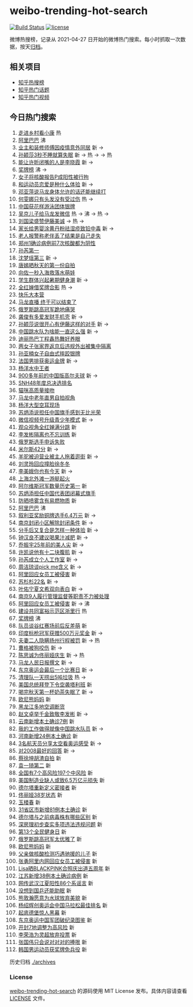 # weibo-trending-hot-search

[![Build Status](https://github.com/justjavac/weibo-trending-hot-search/workflows/ci/badge.svg?branch=master)](https://github.com/justjavac/weibo-trending-hot-search/actions)
[![license](https://img.shields.io/github/license/justjavac/weibo-trending-hot-search)](https://github.com/justjavac/weibo-trending-hot-search/blob/master/LICENSE)

微博热搜榜，记录从 2021-04-27 日开始的微博热门搜索。每小时抓取一次数据，按天[归档](./archives)。

## 相关项目

- [知乎热搜榜](https://github.com/justjavac/zhihu-trending-top-search)
- [知乎热门话题](https://github.com/justjavac/zhihu-trending-hot-questions)
- [知乎热门视频](https://github.com/justjavac/zhihu-trending-hot-video)

## 今日热门搜索

<!-- BEGIN -->
<!-- 最后更新时间 Sun Aug 08 2021 10:01:05 GMT+0800 (China Standard Time) -->

1. [走进乡村看小康](https://s.weibo.com//weibo?q=%23%E8%B5%B0%E8%BF%9B%E4%B9%A1%E6%9D%91%E7%9C%8B%E5%B0%8F%E5%BA%B7%23&Refer=new_time)
   热
1. [阿里巴巴](https://s.weibo.com//weibo?q=%E9%98%BF%E9%87%8C%E5%B7%B4%E5%B7%B4&Refer=top)
   沸
1. [业主和装修师傅因疫情意外同居](https://s.weibo.com//weibo?q=%23%E4%B8%9A%E4%B8%BB%E5%92%8C%E8%A3%85%E4%BF%AE%E5%B8%88%E5%82%85%E5%9B%A0%E7%96%AB%E6%83%85%E6%84%8F%E5%A4%96%E5%90%8C%E5%B1%85%23&Refer=top)
   新 ->
1. [孙颖莎3秒不睡就算失眠](https://s.weibo.com//weibo?q=%23%E5%AD%99%E9%A2%96%E8%8E%8E3%E7%A7%92%E4%B8%8D%E7%9D%A1%E5%B0%B1%E7%AE%97%E5%A4%B1%E7%9C%A0%23&Refer=top)
   新 -> 热 -> -> 热
1. [能让许昕闭嘴的人是李晓霞](https://s.weibo.com//weibo?q=%23%E8%83%BD%E8%AE%A9%E8%AE%B8%E6%98%95%E9%97%AD%E5%98%B4%E7%9A%84%E4%BA%BA%E6%98%AF%E6%9D%8E%E6%99%93%E9%9C%9E%23&Refer=top)
   新 ->
1. [奖牌榜](https://s.weibo.com//weibo?q=%E5%A5%96%E7%89%8C%E6%A6%9C&Refer=top) 沸
   ->
1. [女子将核酸报告P成阳性被行拘](https://s.weibo.com//weibo?q=%23%E5%A5%B3%E5%AD%90%E5%B0%86%E6%A0%B8%E9%85%B8%E6%8A%A5%E5%91%8AP%E6%88%90%E9%98%B3%E6%80%A7%E8%A2%AB%E8%A1%8C%E6%8B%98%23&Refer=top)
1. [和运动员恋爱是种什么体验](https://s.weibo.com//weibo?q=%23%E5%92%8C%E8%BF%90%E5%8A%A8%E5%91%98%E6%81%8B%E7%88%B1%E6%98%AF%E7%A7%8D%E4%BB%80%E4%B9%88%E4%BD%93%E9%AA%8C%23&Refer=top)
   新 ->
1. [邓亚萍说马龙身体允许的话还能继续打](https://s.weibo.com//weibo?q=%23%E9%82%93%E4%BA%9A%E8%90%8D%E8%AF%B4%E9%A9%AC%E9%BE%99%E8%BA%AB%E4%BD%93%E5%85%81%E8%AE%B8%E7%9A%84%E8%AF%9D%E8%BF%98%E8%83%BD%E7%BB%A7%E7%BB%AD%E6%89%93%23&Refer=top)
1. [何雯娜只有头发没有受过伤](https://s.weibo.com//weibo?q=%23%E4%BD%95%E9%9B%AF%E5%A8%9C%E5%8F%AA%E6%9C%89%E5%A4%B4%E5%8F%91%E6%B2%A1%E6%9C%89%E5%8F%97%E8%BF%87%E4%BC%A4%23&Refer=top)
   热 ->
1. [中国获花样游泳团体银牌](https://s.weibo.com//weibo?q=%23%E4%B8%AD%E5%9B%BD%E8%8E%B7%E8%8A%B1%E6%A0%B7%E6%B8%B8%E6%B3%B3%E5%9B%A2%E4%BD%93%E9%93%B6%E7%89%8C%23&Refer=top)
1. [吴京儿子给马龙发微信](https://s.weibo.com//weibo?q=%23%E5%90%B4%E4%BA%AC%E5%84%BF%E5%AD%90%E7%BB%99%E9%A9%AC%E9%BE%99%E5%8F%91%E5%BE%AE%E4%BF%A1%23&Refer=top)
   热 -> 沸 -> 热 ->
1. [刘国梁盛赞伊藤美诚](https://s.weibo.com//weibo?q=%23%E5%88%98%E5%9B%BD%E6%A2%81%E7%9B%9B%E8%B5%9E%E4%BC%8A%E8%97%A4%E7%BE%8E%E8%AF%9A%23&Refer=top)
   -> 热 ->
1. [家长给男婴涂黄丹粉祛湿疹致铅中毒](https://s.weibo.com//weibo?q=%23%E5%AE%B6%E9%95%BF%E7%BB%99%E7%94%B7%E5%A9%B4%E6%B6%82%E9%BB%84%E4%B8%B9%E7%B2%89%E7%A5%9B%E6%B9%BF%E7%96%B9%E8%87%B4%E9%93%85%E4%B8%AD%E6%AF%92%23&Refer=top)
   新 ->
1. [老人报警称老伴丢了结果是自己走失](https://s.weibo.com//weibo?q=%23%E8%80%81%E4%BA%BA%E6%8A%A5%E8%AD%A6%E7%A7%B0%E8%80%81%E4%BC%B4%E4%B8%A2%E4%BA%86%E7%BB%93%E6%9E%9C%E6%98%AF%E8%87%AA%E5%B7%B1%E8%B5%B0%E5%A4%B1%23&Refer=top)
1. [郑州1确诊病例前7次核酸都为阴性](https://s.weibo.com//weibo?q=%23%E9%83%91%E5%B7%9E1%E7%A1%AE%E8%AF%8A%E7%97%85%E4%BE%8B%E5%89%8D7%E6%AC%A1%E6%A0%B8%E9%85%B8%E9%83%BD%E4%B8%BA%E9%98%B4%E6%80%A7%23&Refer=top)
1. [孙芮第一](https://s.weibo.com//weibo?q=%23%E5%AD%99%E8%8A%AE%E7%AC%AC%E4%B8%80%23&Refer=top)
1. [沈梦瑶第三](https://s.weibo.com//weibo?q=%23%E6%B2%88%E6%A2%A6%E7%91%B6%E7%AC%AC%E4%B8%89%23&Refer=top)
   新 ->
1. [唐嫣晒秋天的第一份自拍](https://s.weibo.com//weibo?q=%23%E5%94%90%E5%AB%A3%E6%99%92%E7%A7%8B%E5%A4%A9%E7%9A%84%E7%AC%AC%E4%B8%80%E4%BB%BD%E8%87%AA%E6%8B%8D%23&Refer=top)
1. [向佐一秒入海救落水萌娃](https://s.weibo.com//weibo?q=%23%E5%90%91%E4%BD%90%E4%B8%80%E7%A7%92%E5%85%A5%E6%B5%B7%E6%95%91%E8%90%BD%E6%B0%B4%E8%90%8C%E5%A8%83%23&Refer=top)
1. [学生群体兴起暑期健身潮](https://s.weibo.com//weibo?q=%23%E5%AD%A6%E7%94%9F%E7%BE%A4%E4%BD%93%E5%85%B4%E8%B5%B7%E6%9A%91%E6%9C%9F%E5%81%A5%E8%BA%AB%E6%BD%AE%23&Refer=top)
   新 ->
1. [全红婵借奖牌合影](https://s.weibo.com//weibo?q=%23%E5%85%A8%E7%BA%A2%E5%A9%B5%E5%80%9F%E5%A5%96%E7%89%8C%E5%90%88%E5%BD%B1%23&Refer=top)
   热 ->
1. [快乐大本营](https://s.weibo.com//weibo?q=%E5%BF%AB%E4%B9%90%E5%A4%A7%E6%9C%AC%E8%90%A5&Refer=top)
1. [马龙直播 终于可以结束了](https://s.weibo.com//weibo?q=%E9%A9%AC%E9%BE%99%E7%9B%B4%E6%92%AD%20%E7%BB%88%E4%BA%8E%E5%8F%AF%E4%BB%A5%E7%BB%93%E6%9D%9F%E4%BA%86&Refer=top)
1. [俄罗斯跳高冠军跪地痛哭](https://s.weibo.com//weibo?q=%23%E4%BF%84%E7%BD%97%E6%96%AF%E8%B7%B3%E9%AB%98%E5%86%A0%E5%86%9B%E8%B7%AA%E5%9C%B0%E7%97%9B%E5%93%AD%23&Refer=top)
1. [龚俊有多爱发财手机壳](https://s.weibo.com//weibo?q=%23%E9%BE%9A%E4%BF%8A%E6%9C%89%E5%A4%9A%E7%88%B1%E5%8F%91%E8%B4%A2%E6%89%8B%E6%9C%BA%E5%A3%B3%23&Refer=top)
   新 ->
1. [孙颖莎说很开心有伊藤这样的对手](https://s.weibo.com//weibo?q=%23%E5%AD%99%E9%A2%96%E8%8E%8E%E8%AF%B4%E5%BE%88%E5%BC%80%E5%BF%83%E6%9C%89%E4%BC%8A%E8%97%A4%E8%BF%99%E6%A0%B7%E7%9A%84%E5%AF%B9%E6%89%8B%23&Refer=top)
   新 ->
1. [中国跳水队为啥能一直这么强](https://s.weibo.com//weibo?q=%23%E4%B8%AD%E5%9B%BD%E8%B7%B3%E6%B0%B4%E9%98%9F%E4%B8%BA%E5%95%A5%E8%83%BD%E4%B8%80%E7%9B%B4%E8%BF%99%E4%B9%88%E5%BC%BA%23&Refer=top)
   新 ->
1. [迪丽热巴丁程鑫热舞好养眼](https://s.weibo.com//weibo?q=%23%E8%BF%AA%E4%B8%BD%E7%83%AD%E5%B7%B4%E4%B8%81%E7%A8%8B%E9%91%AB%E7%83%AD%E8%88%9E%E5%A5%BD%E5%85%BB%E7%9C%BC%23&Refer=top)
1. [两女子张家界返京后违规外出被集中隔离](https://s.weibo.com//weibo?q=%23%E4%B8%A4%E5%A5%B3%E5%AD%90%E5%BC%A0%E5%AE%B6%E7%95%8C%E8%BF%94%E4%BA%AC%E5%90%8E%E8%BF%9D%E8%A7%84%E5%A4%96%E5%87%BA%E8%A2%AB%E9%9B%86%E4%B8%AD%E9%9A%94%E7%A6%BB%23&Refer=top)
1. [孙亚楠女子自由式摔跤银牌](https://s.weibo.com//weibo?q=%23%E5%AD%99%E4%BA%9A%E6%A5%A0%E5%A5%B3%E5%AD%90%E8%87%AA%E7%94%B1%E5%BC%8F%E6%91%94%E8%B7%A4%E9%93%B6%E7%89%8C%23&Refer=top)
1. [法国男排获奥运金牌](https://s.weibo.com//weibo?q=%23%E6%B3%95%E5%9B%BD%E7%94%B7%E6%8E%92%E8%8E%B7%E5%A5%A5%E8%BF%90%E9%87%91%E7%89%8C%23&Refer=top)
   新 ->
1. [杨洋水中王者](https://s.weibo.com//weibo?q=%23%E6%9D%A8%E6%B4%8B%E6%B0%B4%E4%B8%AD%E7%8E%8B%E8%80%85%23&Refer=top)
1. [900多年前的中国版高尔夫球](https://s.weibo.com//weibo?q=%23900%E5%A4%9A%E5%B9%B4%E5%89%8D%E7%9A%84%E4%B8%AD%E5%9B%BD%E7%89%88%E9%AB%98%E5%B0%94%E5%A4%AB%E7%90%83%23&Refer=top)
   新 ->
1. [SNH48年度总决选排名](https://s.weibo.com//weibo?q=%23SNH48%E5%B9%B4%E5%BA%A6%E6%80%BB%E5%86%B3%E9%80%89%E6%8E%92%E5%90%8D%23&Refer=top)
1. [猫咪高质量接吻](https://s.weibo.com//weibo?q=%23%E7%8C%AB%E5%92%AA%E9%AB%98%E8%B4%A8%E9%87%8F%E6%8E%A5%E5%90%BB%23&Refer=top)
1. [马龙中老年直男自拍视角](https://s.weibo.com//weibo?q=%23%E9%A9%AC%E9%BE%99%E4%B8%AD%E8%80%81%E5%B9%B4%E7%9B%B4%E7%94%B7%E8%87%AA%E6%8B%8D%E8%A7%86%E8%A7%92%23&Refer=top)
1. [杨洋大型空耳现场](https://s.weibo.com//weibo?q=%23%E6%9D%A8%E6%B4%8B%E5%A4%A7%E5%9E%8B%E7%A9%BA%E8%80%B3%E7%8E%B0%E5%9C%BA%23&Refer=top)
1. [苏炳添说担任中国旗手感到无比光荣](https://s.weibo.com//weibo?q=%23%E8%8B%8F%E7%82%B3%E6%B7%BB%E8%AF%B4%E6%8B%85%E4%BB%BB%E4%B8%AD%E5%9B%BD%E6%97%97%E6%89%8B%E6%84%9F%E5%88%B0%E6%97%A0%E6%AF%94%E5%85%89%E8%8D%A3%23&Refer=top)
1. [微信视频号升级青少年模式](https://s.weibo.com//weibo?q=%23%E5%BE%AE%E4%BF%A1%E8%A7%86%E9%A2%91%E5%8F%B7%E5%8D%87%E7%BA%A7%E9%9D%92%E5%B0%91%E5%B9%B4%E6%A8%A1%E5%BC%8F%23&Refer=top)
   新 ->
1. [观众视角全红婵满分跳](https://s.weibo.com//weibo?q=%23%E8%A7%82%E4%BC%97%E8%A7%86%E8%A7%92%E5%85%A8%E7%BA%A2%E5%A9%B5%E6%BB%A1%E5%88%86%E8%B7%B3%23&Refer=top)
   新
1. [李发彬隔离也不忘训练](https://s.weibo.com//weibo?q=%23%E6%9D%8E%E5%8F%91%E5%BD%AC%E9%9A%94%E7%A6%BB%E4%B9%9F%E4%B8%8D%E5%BF%98%E8%AE%AD%E7%BB%83%23&Refer=top)
   新
1. [俄罗斯选手申诉失败](https://s.weibo.com//weibo?q=%23%E4%BF%84%E7%BD%97%E6%96%AF%E9%80%89%E6%89%8B%E7%94%B3%E8%AF%89%E5%A4%B1%E8%B4%A5%23&Refer=top)
1. [米尔斯42分](https://s.weibo.com//weibo?q=%E7%B1%B3%E5%B0%94%E6%96%AF42%E5%88%86&Refer=top)
   新 ->
1. [羊驼被迫营业被主人拖着逛街](https://s.weibo.com//weibo?q=%23%E7%BE%8A%E9%A9%BC%E8%A2%AB%E8%BF%AB%E8%90%A5%E4%B8%9A%E8%A2%AB%E4%B8%BB%E4%BA%BA%E6%8B%96%E7%9D%80%E9%80%9B%E8%A1%97%23&Refer=top)
   新 ->
1. [刘灵玲回应撞脸徐冬冬](https://s.weibo.com//weibo?q=%23%E5%88%98%E7%81%B5%E7%8E%B2%E5%9B%9E%E5%BA%94%E6%92%9E%E8%84%B8%E5%BE%90%E5%86%AC%E5%86%AC%23&Refer=top)
1. [李美娥你也有今天](https://s.weibo.com//weibo?q=%23%E6%9D%8E%E7%BE%8E%E5%A8%A5%E4%BD%A0%E4%B9%9F%E6%9C%89%E4%BB%8A%E5%A4%A9%23&Refer=top)
   新 ->
1. [上海北外滩一游艇起火](https://s.weibo.com//weibo?q=%23%E4%B8%8A%E6%B5%B7%E5%8C%97%E5%A4%96%E6%BB%A9%E4%B8%80%E6%B8%B8%E8%89%87%E8%B5%B7%E7%81%AB%23&Refer=top)
1. [阿尔维斯冠军数量历史第一](https://s.weibo.com//weibo?q=%23%E9%98%BF%E5%B0%94%E7%BB%B4%E6%96%AF%E5%86%A0%E5%86%9B%E6%95%B0%E9%87%8F%E5%8E%86%E5%8F%B2%E7%AC%AC%E4%B8%80%23&Refer=top)
   新
1. [苏炳添担任中国代表团闭幕式旗手](https://s.weibo.com//weibo?q=%23%E8%8B%8F%E7%82%B3%E6%B7%BB%E6%8B%85%E4%BB%BB%E4%B8%AD%E5%9B%BD%E4%BB%A3%E8%A1%A8%E5%9B%A2%E9%97%AD%E5%B9%95%E5%BC%8F%E6%97%97%E6%89%8B%23&Refer=top)
1. [防晒喷雾含有易燃物质](https://s.weibo.com//weibo?q=%23%E9%98%B2%E6%99%92%E5%96%B7%E9%9B%BE%E5%90%AB%E6%9C%89%E6%98%93%E7%87%83%E7%89%A9%E8%B4%A8%23&Refer=top)
   新
1. [阿里巴巴](https://s.weibo.com//weibo?q=%23%E9%98%BF%E9%87%8C%E5%B7%B4%E5%B7%B4%23&Refer=top)
   沸
1. [叙利亚奖励铜牌选手6.4万元](https://s.weibo.com//weibo?q=%23%E5%8F%99%E5%88%A9%E4%BA%9A%E5%A5%96%E5%8A%B1%E9%93%9C%E7%89%8C%E9%80%89%E6%89%8B6.4%E4%B8%87%E5%85%83%23&Refer=top)
   新 ->
1. [南京封闭小区解除封闭条件](https://s.weibo.com//weibo?q=%23%E5%8D%97%E4%BA%AC%E5%B0%81%E9%97%AD%E5%B0%8F%E5%8C%BA%E8%A7%A3%E9%99%A4%E5%B0%81%E9%97%AD%E6%9D%A1%E4%BB%B6%23&Refer=top)
   新 ->
1. [分手后又复合是怎样一种体验](https://s.weibo.com//weibo?q=%23%E5%88%86%E6%89%8B%E5%90%8E%E5%8F%88%E5%A4%8D%E5%90%88%E6%98%AF%E6%80%8E%E6%A0%B7%E4%B8%80%E7%A7%8D%E4%BD%93%E9%AA%8C%23&Refer=top)
   新 ->
1. [钟汉良不建议喝果汁减肥](https://s.weibo.com//weibo?q=%23%E9%92%9F%E6%B1%89%E8%89%AF%E4%B8%8D%E5%BB%BA%E8%AE%AE%E5%96%9D%E6%9E%9C%E6%B1%81%E5%87%8F%E8%82%A5%23&Refer=top)
   新 ->
1. [乔振宇25年前的美人尖](https://s.weibo.com//weibo?q=%23%E4%B9%94%E6%8C%AF%E5%AE%8725%E5%B9%B4%E5%89%8D%E7%9A%84%E7%BE%8E%E4%BA%BA%E5%B0%96%23&Refer=top)
   新 ->
1. [许凯说他有十二块腹肌](https://s.weibo.com//weibo?q=%23%E8%AE%B8%E5%87%AF%E8%AF%B4%E4%BB%96%E6%9C%89%E5%8D%81%E4%BA%8C%E5%9D%97%E8%85%B9%E8%82%8C%23&Refer=top)
   新 ->
1. [孙芮成立个人工作室](https://s.weibo.com//weibo?q=%23%E5%AD%99%E8%8A%AE%E6%88%90%E7%AB%8B%E4%B8%AA%E4%BA%BA%E5%B7%A5%E4%BD%9C%E5%AE%A4%23&Refer=top)
   新 ->
1. [周洁琼谈pick me含义](https://s.weibo.com//weibo?q=%E5%91%A8%E6%B4%81%E7%90%BC%E8%B0%88pick%20me%E5%90%AB%E4%B9%89&Refer=top)
   新 ->
1. [阿里回应女员工被侵害](https://s.weibo.com//weibo?q=%E9%98%BF%E9%87%8C%E5%9B%9E%E5%BA%94%E5%A5%B3%E5%91%98%E5%B7%A5%E8%A2%AB%E4%BE%B5%E5%AE%B3&Refer=top)
   新
1. [苏杉杉22名](https://s.weibo.com//weibo?q=%23%E8%8B%8F%E6%9D%89%E6%9D%8922%E5%90%8D%23&Refer=top)
   新 ->
1. [叶佑宁夏文希双向表白](https://s.weibo.com//weibo?q=%23%E5%8F%B6%E4%BD%91%E5%AE%81%E5%A4%8F%E6%96%87%E5%B8%8C%E5%8F%8C%E5%90%91%E8%A1%A8%E7%99%BD%23&Refer=top)
   新 ->
1. [南京9人履行管理监督等职责不力被处理](https://s.weibo.com//weibo?q=%23%E5%8D%97%E4%BA%AC9%E4%BA%BA%E5%B1%A5%E8%A1%8C%E7%AE%A1%E7%90%86%E7%9B%91%E7%9D%A3%E7%AD%89%E8%81%8C%E8%B4%A3%E4%B8%8D%E5%8A%9B%E8%A2%AB%E5%A4%84%E7%90%86%23&Refer=top)
1. [阿里回应女员工被侵害](https://s.weibo.com//weibo?q=%23%E9%98%BF%E9%87%8C%E5%9B%9E%E5%BA%94%E5%A5%B3%E5%91%98%E5%B7%A5%E8%A2%AB%E4%BE%B5%E5%AE%B3%23&Refer=top)
   新 -> 沸
1. [建设共同富裕示范区浙里行](https://s.weibo.com//weibo?q=%23%E5%BB%BA%E8%AE%BE%E5%85%B1%E5%90%8C%E5%AF%8C%E8%A3%95%E7%A4%BA%E8%8C%83%E5%8C%BA%E6%B5%99%E9%87%8C%E8%A1%8C%23&Refer=new_time)
   热
1. [奖牌榜](https://s.weibo.com//weibo?q=%23%E5%A5%96%E7%89%8C%E6%A6%9C%23&Refer=top)
   沸
1. [队员谈谷红赛场前后反差萌](https://s.weibo.com//weibo?q=%23%E9%98%9F%E5%91%98%E8%B0%88%E8%B0%B7%E7%BA%A2%E8%B5%9B%E5%9C%BA%E5%89%8D%E5%90%8E%E5%8F%8D%E5%B7%AE%E8%90%8C%23&Refer=top)
   新
1. [印度标枪冠军获赠500万元奖金](https://s.weibo.com//weibo?q=%23%E5%8D%B0%E5%BA%A6%E6%A0%87%E6%9E%AA%E5%86%A0%E5%86%9B%E8%8E%B7%E8%B5%A0500%E4%B8%87%E5%85%83%E5%A5%96%E9%87%91%23&Refer=top)
   新 ->
1. [夫妻二人隐瞒扬州行程被罚](https://s.weibo.com//weibo?q=%23%E5%A4%AB%E5%A6%BB%E4%BA%8C%E4%BA%BA%E9%9A%90%E7%9E%92%E6%89%AC%E5%B7%9E%E8%A1%8C%E7%A8%8B%E8%A2%AB%E7%BD%9A%23&Refer=top)
   新 -> 热
1. [曹格被狗咬伤](https://s.weibo.com//weibo?q=%23%E6%9B%B9%E6%A0%BC%E8%A2%AB%E7%8B%97%E5%92%AC%E4%BC%A4%23&Refer=top)
   新 ->
1. [陈思诚为佟丽娅庆生](https://s.weibo.com//weibo?q=%23%E9%99%88%E6%80%9D%E8%AF%9A%E4%B8%BA%E4%BD%9F%E4%B8%BD%E5%A8%85%E5%BA%86%E7%94%9F%23&Refer=top)
   新 -> 热
1. [马龙人民日报撰文](https://s.weibo.com//weibo?q=%23%E9%A9%AC%E9%BE%99%E4%BA%BA%E6%B0%91%E6%97%A5%E6%8A%A5%E6%92%B0%E6%96%87%23&Refer=top)
   新 ->
1. [东京奥运会最后一个比赛日](https://s.weibo.com//weibo?q=%23%E4%B8%9C%E4%BA%AC%E5%A5%A5%E8%BF%90%E4%BC%9A%E6%9C%80%E5%90%8E%E4%B8%80%E4%B8%AA%E6%AF%94%E8%B5%9B%E6%97%A5%23&Refer=top)
   新 ->
1. [清理队一天捞出5吨垃圾](https://s.weibo.com//weibo?q=%23%E6%B8%85%E7%90%86%E9%98%9F%E4%B8%80%E5%A4%A9%E6%8D%9E%E5%87%BA5%E5%90%A8%E5%9E%83%E5%9C%BE%23&Refer=top)
   热 ->
1. [美国总统拜登下令空袭塔利班](https://s.weibo.com//weibo?q=%23%E7%BE%8E%E5%9B%BD%E6%80%BB%E7%BB%9F%E6%8B%9C%E7%99%BB%E4%B8%8B%E4%BB%A4%E7%A9%BA%E8%A2%AD%E5%A1%94%E5%88%A9%E7%8F%AD%23&Refer=top)
   新
1. [喝完秋天第一杯奶茶失眠了](https://s.weibo.com//weibo?q=%23%E5%96%9D%E5%AE%8C%E7%A7%8B%E5%A4%A9%E7%AC%AC%E4%B8%80%E6%9D%AF%E5%A5%B6%E8%8C%B6%E5%A4%B1%E7%9C%A0%E4%BA%86%23&Refer=top)
   新 ->
1. [欧尼熊妈妈](https://s.weibo.com//weibo?q=%E6%AC%A7%E5%B0%BC%E7%86%8A%E5%A6%88%E5%A6%88&Refer=top)
   新
1. [黑龙江多地空调断货](https://s.weibo.com//weibo?q=%23%E9%BB%91%E9%BE%99%E6%B1%9F%E5%A4%9A%E5%9C%B0%E7%A9%BA%E8%B0%83%E6%96%AD%E8%B4%A7%23&Refer=top)
1. [赵文卓举千金致敬李发彬](https://s.weibo.com//weibo?q=%23%E8%B5%B5%E6%96%87%E5%8D%93%E4%B8%BE%E5%8D%83%E9%87%91%E8%87%B4%E6%95%AC%E6%9D%8E%E5%8F%91%E5%BD%AC%23&Refer=top)
   新 ->
1. [云南新增本土确诊7例](https://s.weibo.com//weibo?q=%23%E4%BA%91%E5%8D%97%E6%96%B0%E5%A2%9E%E6%9C%AC%E5%9C%9F%E7%A1%AE%E8%AF%8A7%E4%BE%8B%23&Refer=top)
   新
1. [我的工作做得就像中国跳水队员](https://s.weibo.com//weibo?q=%23%E6%88%91%E7%9A%84%E5%B7%A5%E4%BD%9C%E5%81%9A%E5%BE%97%E5%B0%B1%E5%83%8F%E4%B8%AD%E5%9B%BD%E8%B7%B3%E6%B0%B4%E9%98%9F%E5%91%98%23&Refer=top)
   新 ->
1. [河南新增24例本土确诊](https://s.weibo.com//weibo?q=%23%E6%B2%B3%E5%8D%97%E6%96%B0%E5%A2%9E24%E4%BE%8B%E6%9C%AC%E5%9C%9F%E7%A1%AE%E8%AF%8A%23&Refer=top)
   新
1. [3名航天员分享太空看奥运感受](https://s.weibo.com//weibo?q=%233%E5%90%8D%E8%88%AA%E5%A4%A9%E5%91%98%E5%88%86%E4%BA%AB%E5%A4%AA%E7%A9%BA%E7%9C%8B%E5%A5%A5%E8%BF%90%E6%84%9F%E5%8F%97%23&Refer=top)
   新 ->
1. [对2008最好的回答](https://s.weibo.com//weibo?q=%23%E5%AF%B92008%E6%9C%80%E5%A5%BD%E7%9A%84%E5%9B%9E%E7%AD%94%23&Refer=top)
   新 ->
1. [蔡徐坤胡渣自拍](https://s.weibo.com//weibo?q=%23%E8%94%A1%E5%BE%90%E5%9D%A4%E8%83%A1%E6%B8%A3%E8%87%AA%E6%8B%8D%23&Refer=top)
   新
1. [袁一琦第二](https://s.weibo.com//weibo?q=%23%E8%A2%81%E4%B8%80%E7%90%A6%E7%AC%AC%E4%BA%8C%23&Refer=top)
   新
1. [全国有7个高风险197个中风险](https://s.weibo.com//weibo?q=%23%E5%85%A8%E5%9B%BD%E6%9C%897%E4%B8%AA%E9%AB%98%E9%A3%8E%E9%99%A9197%E4%B8%AA%E4%B8%AD%E9%A3%8E%E9%99%A9%23&Refer=top)
   新
1. [美国制造业缺人或致6.5万亿元损失](https://s.weibo.com//weibo?q=%23%E7%BE%8E%E5%9B%BD%E5%88%B6%E9%80%A0%E4%B8%9A%E7%BC%BA%E4%BA%BA%E6%88%96%E8%87%B46.5%E4%B8%87%E4%BA%BF%E5%85%83%E6%8D%9F%E5%A4%B1%23&Refer=top)
   新
1. [德尔塔重新定义密接者](https://s.weibo.com//weibo?q=%23%E5%BE%B7%E5%B0%94%E5%A1%94%E9%87%8D%E6%96%B0%E5%AE%9A%E4%B9%89%E5%AF%86%E6%8E%A5%E8%80%85%23&Refer=top)
   新
1. [佟丽娅38岁状态](https://s.weibo.com//weibo?q=%23%E4%BD%9F%E4%B8%BD%E5%A8%8538%E5%B2%81%E7%8A%B6%E6%80%81%23&Refer=top)
   新
1. [玉楼春](https://s.weibo.com//weibo?q=%E7%8E%89%E6%A5%BC%E6%98%A5&Refer=top) 新
1. [31省区市新增81例本土确诊](https://s.weibo.com//weibo?q=%2331%E7%9C%81%E5%8C%BA%E5%B8%82%E6%96%B0%E5%A2%9E81%E4%BE%8B%E6%9C%AC%E5%9C%9F%E7%A1%AE%E8%AF%8A%23&Refer=top)
   新
1. [德尔塔与之前病毒株有哪些区别](https://s.weibo.com//weibo?q=%23%E5%BE%B7%E5%B0%94%E5%A1%94%E4%B8%8E%E4%B9%8B%E5%89%8D%E7%97%85%E6%AF%92%E6%A0%AA%E6%9C%89%E5%93%AA%E4%BA%9B%E5%8C%BA%E5%88%AB%23&Refer=top)
   新
1. [深房理初步查实多项违法违规问题](https://s.weibo.com//weibo?q=%23%E6%B7%B1%E6%88%BF%E7%90%86%E5%88%9D%E6%AD%A5%E6%9F%A5%E5%AE%9E%E5%A4%9A%E9%A1%B9%E8%BF%9D%E6%B3%95%E8%BF%9D%E8%A7%84%E9%97%AE%E9%A2%98%23&Refer=top)
   新
1. [第13个全民健身日](https://s.weibo.com//weibo?q=%E7%AC%AC13%E4%B8%AA%E5%85%A8%E6%B0%91%E5%81%A5%E8%BA%AB%E6%97%A5&Refer=top)
   新
1. [俄罗斯跳高冠军太优雅了](https://s.weibo.com//weibo?q=%23%E4%BF%84%E7%BD%97%E6%96%AF%E8%B7%B3%E9%AB%98%E5%86%A0%E5%86%9B%E5%A4%AA%E4%BC%98%E9%9B%85%E4%BA%86%23&Refer=top)
   新
1. [欧尼熊妈妈](https://s.weibo.com//weibo?q=%23%E6%AC%A7%E5%B0%BC%E7%86%8A%E5%A6%88%E5%A6%88%23&Refer=top)
   新
1. [父亲做核酸检测巧遇驰援的儿子](https://s.weibo.com//weibo?q=%23%E7%88%B6%E4%BA%B2%E5%81%9A%E6%A0%B8%E9%85%B8%E6%A3%80%E6%B5%8B%E5%B7%A7%E9%81%87%E9%A9%B0%E6%8F%B4%E7%9A%84%E5%84%BF%E5%AD%90%23&Refer=top)
   新
1. [张勇阿里内网回应女员工被侵害](https://s.weibo.com//weibo?q=%23%E5%BC%A0%E5%8B%87%E9%98%BF%E9%87%8C%E5%86%85%E7%BD%91%E5%9B%9E%E5%BA%94%E5%A5%B3%E5%91%98%E5%B7%A5%E8%A2%AB%E4%BE%B5%E5%AE%B3%23&Refer=top)
   新
1. [Lisa晒BLACKPINK合照庆出道五周年](https://s.weibo.com//weibo?q=%23Lisa%E6%99%92BLACKPINK%E5%90%88%E7%85%A7%E5%BA%86%E5%87%BA%E9%81%93%E4%BA%94%E5%91%A8%E5%B9%B4%23&Refer=top)
   新
1. [江苏新增38例本土确诊病例](https://s.weibo.com//weibo?q=%23%E6%B1%9F%E8%8B%8F%E6%96%B0%E5%A2%9E38%E4%BE%8B%E6%9C%AC%E5%9C%9F%E7%A1%AE%E8%AF%8A%E7%97%85%E4%BE%8B%23&Refer=top)
   新
1. [网传武汉江夏阳性86个系谣言](https://s.weibo.com//weibo?q=%23%E7%BD%91%E4%BC%A0%E6%AD%A6%E6%B1%89%E6%B1%9F%E5%A4%8F%E9%98%B3%E6%80%A786%E4%B8%AA%E7%B3%BB%E8%B0%A3%E8%A8%80%23&Refer=top)
   新
1. [没想到国乒还能助眠](https://s.weibo.com//weibo?q=%23%E6%B2%A1%E6%83%B3%E5%88%B0%E5%9B%BD%E4%B9%92%E8%BF%98%E8%83%BD%E5%8A%A9%E7%9C%A0%23&Refer=top)
   新
1. [熊敦瀚愿意为水球放弃美貌](https://s.weibo.com//weibo?q=%23%E7%86%8A%E6%95%A6%E7%80%9A%E6%84%BF%E6%84%8F%E4%B8%BA%E6%B0%B4%E7%90%83%E6%94%BE%E5%BC%83%E7%BE%8E%E8%B2%8C%23&Refer=top)
   新
1. [杨绍辉创奥运会中国马拉松最佳排名](https://s.weibo.com//weibo?q=%23%E6%9D%A8%E7%BB%8D%E8%BE%89%E5%88%9B%E5%A5%A5%E8%BF%90%E4%BC%9A%E4%B8%AD%E5%9B%BD%E9%A9%AC%E6%8B%89%E6%9D%BE%E6%9C%80%E4%BD%B3%E6%8E%92%E5%90%8D%23&Refer=top)
   新
1. [起底德堡惊人黑幕](https://s.weibo.com//weibo?q=%23%E8%B5%B7%E5%BA%95%E5%BE%B7%E5%A0%A1%E6%83%8A%E4%BA%BA%E9%BB%91%E5%B9%95%23&Refer=top)
   新
1. [东京奥运中国军团破纪录图鉴](https://s.weibo.com//weibo?q=%23%E4%B8%9C%E4%BA%AC%E5%A5%A5%E8%BF%90%E4%B8%AD%E5%9B%BD%E5%86%9B%E5%9B%A2%E7%A0%B4%E7%BA%AA%E5%BD%95%E5%9B%BE%E9%89%B4%23&Refer=top)
   新
1. [开封7地调整为高风险](https://s.weibo.com//weibo?q=%E5%BC%80%E5%B0%817%E5%9C%B0%E8%B0%83%E6%95%B4%E4%B8%BA%E9%AB%98%E9%A3%8E%E9%99%A9&Refer=top)
   新
1. [李荣浩为灵超放弃投票](https://s.weibo.com//weibo?q=%23%E6%9D%8E%E8%8D%A3%E6%B5%A9%E4%B8%BA%E7%81%B5%E8%B6%85%E6%94%BE%E5%BC%83%E6%8A%95%E7%A5%A8%23&Refer=top)
   新
1. [张国伟只会说对对对的捧哏](https://s.weibo.com//weibo?q=%23%E5%BC%A0%E5%9B%BD%E4%BC%9F%E5%8F%AA%E4%BC%9A%E8%AF%B4%E5%AF%B9%E5%AF%B9%E5%AF%B9%E7%9A%84%E6%8D%A7%E5%93%8F%23&Refer=top)
   新
1. [韩国男运动员获奖牌免兵役](https://s.weibo.com//weibo?q=%23%E9%9F%A9%E5%9B%BD%E7%94%B7%E8%BF%90%E5%8A%A8%E5%91%98%E8%8E%B7%E5%A5%96%E7%89%8C%E5%85%8D%E5%85%B5%E5%BD%B9%23&Refer=top)
   新

<!-- END -->

历史归档 [./archives](./archives)

### License

[weibo-trending-hot-search](https://github.com/justjavac/weibo-trending-hot-search)
的源码使用 MIT License 发布。具体内容请查看 [LICENSE](./LICENSE) 文件。
